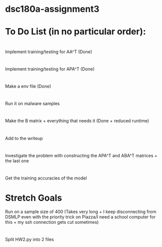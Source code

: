 # dsc180a-assignment3

# To Do List (in no particular order):
#
Implement training/testing for AA^T (Done)
# 
Implement training/testing for APA^T  (Done)
#
Make a env file (Done)
#
Run it on malware samples
#
Make the B matrix + everything that needs it (Done + reduced runtime) 
#
Add to the writeup
#
Investigate the problem with constructing the APA^T and ABA^T matrices + the last one
#
Get the training accuracies of the model


# Stretch Goals
Run on a sample size of 400 (Takes very long + I keep disconnecting from DSMLP even with the priority trick on Piazza/I need a school computer for this + my ssh connection gets cut sometimes)
#
Split HW2.py into 2 files
